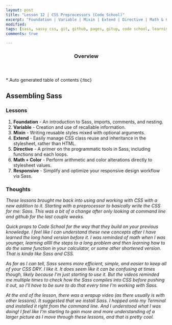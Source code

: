 ```yaml
---
layout: post
title: "Lesson 12 | CSS Preprocessors (Code School)"
excerpt: "Foundation | Variable | Mixin | Extend | Directive | Math & Color | Responsive"
modified: 
tags: [sass, sassy css, git, github, pages, gitup, code school, learning, front end]
comments: true

---
```


<section id="table-of-contents" class="toc">
  <header>
    <h3>Overview</h3>
  </header>
<div id="drawer" markdown="1">
*  Auto generated table of contents
{:toc}
</div>
</section><!-- /#table-of-contents -->


## Assembling Sass

### Lessons 

1. __Foundation__ - An introduction to Sass, imports, comments, and nesting.
2. __Variable__ - Creation and use of recallable information.
3. __Mixin__ - Writing reusable styles mixed with optional arguments.
4. __Extend__ - Easily manage CSS class reuse and inheritance in the stylesheet, rather than HTML.
5. __Directive__ - A primer on the programmatic tools in Sass, including functions and each loops.
6. __Math + Color__ - Perform arithmetic and color alterations directly to stylesheet values.
7. __Responsive__ - Simplify and optimize your responsive design workflow via Sass.

### Thoughts

_These lessons brought me back into using and working with CSS with a new addition to it. Starting with a preprocessor to basically write the CSS for me: Sass. This was a bit of a change after only looking at command line and github for the last couple weeks._

_Quick props to Code School for the way that they build on your previous knowledge. I feel like I can understand these new concepts after I have learned the long hand version before it. I was reminded of math when I was younger, learning alllll the steps to a long problem and then learning how to do the same function in your calculator, or some other shortened version. That is kinda like Sass and CSS._

_As far as I can tell, Sass seems more efficient, simple, and easier to keep all of your CSS DRY. I like it. It does seem like it can be confusing at times though, likely because I'm just starting to use it. But the videos reminded me multiple times to check how the Sass compiles into CSS before pushing it out, so I'll have to be sure to do that every time I'm working with Sass._

_At the end of the lesson, there was a wrapup video (as there usually is with other lessons). It suggested that we install Sass. I hopped onto my Terminal and installed it right from the command line. And I understood what I was doing! I feel like I'm starting to gain more and more understanding of a larger picture as I move through these lessons, and that is pretty cool._